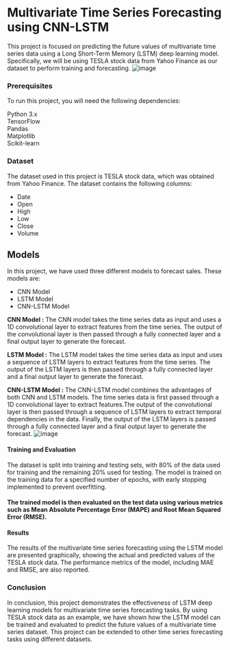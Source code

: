 # Multivariate Time Series Forecasting using CNN-LSTM
This project is focused on predicting the future values of multivariate time series data using a Long Short-Term Memory (LSTM) deep learning model. Specifically, we will be using TESLA stock data from Yahoo Finance as our dataset to perform training and forecasting.
![image](https://user-images.githubusercontent.com/130960032/232433493-8b2237e4-ba95-493b-bb69-6e366790cb33.png)
### Prerequisites
To run this project, you will need the following dependencies:

Python 3.x\
TensorFlow\
Pandas\
Matplotlib\
Scikit-learn


### Dataset
The dataset used in this project is TESLA stock data, which was obtained from Yahoo Finance. The dataset contains the following columns:

* Date
* Open
* High
* Low
* Close
* Volume 

## Models
In this project, we have used three different models to forecast sales. These models are:

* CNN Model
* LSTM Model
* CNN-LSTM Model

**CNN Model :**
The CNN model takes the time series data as input and uses a 1D convolutional layer to extract features from the time series. The output of the convolutional layer is then passed through a fully connected layer and a final output layer to generate the forecast.

**LSTM Model :**
The LSTM model takes the time series data as input and uses a sequence of LSTM layers to extract features from the time series. The output of the LSTM layers is then passed through a fully connected layer and a final output layer to generate the forecast.

**CNN-LSTM Model :**
The CNN-LSTM model combines the advantages of both CNN and LSTM models. The time series data is first passed through a 1D convolutional layer to extract features.The output of the convolutional layer is then passed through a sequence of LSTM layers to extract temporal dependencies in the data. Finally, the output of the LSTM layers is passed through a fully connected layer and a final output layer to generate the forecast.
![image](https://user-images.githubusercontent.com/130960032/232433557-47fdc655-3437-4ee9-ab10-47892c89e065.png)


#### Training and Evaluation
The dataset is split into training and testing sets, with 80% of the data used for training and the remaining 20% used for testing. The model is trained on the training data for a specified number of epochs, with early stopping implemented to prevent overfitting.

#### The trained model is then evaluated on the test data using various metrics such as Mean Absolute Percentage Error (MAPE) and Root Mean Squared Error (RMSE).

#### Results
The results of the multivariate time series forecasting using the LSTM model are presented graphically, showing the actual and predicted values of the TESLA stock data. The performance metrics of the model, including MAE and RMSE, are also reported.


### Conclusion
In conclusion, this project demonstrates the effectiveness of LSTM deep learning models for multivariate time series forecasting tasks. By using TESLA stock data as an example, we have shown how the LSTM model can be trained and evaluated to predict the future values of a multivariate time series dataset. This project can be extended to other time series forecasting tasks using different datasets.
